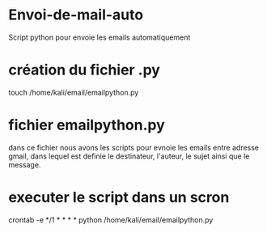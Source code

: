 # Envoi-de-mail-auto
Script python pour envoie les emails automatiquement

# création du fichier .py
touch /home/kali/email/emailpython.py

# fichier emailpython.py
dans ce fichier nous avons les scripts pour evnoie les emails entre adresse gmail, dans lequel est definie le destinateur, l'auteur, le sujet ainsi que le message.

# executer le script dans un scron
crontab -e
*/1 * * * * python /home/kali/email/emailpython.py

